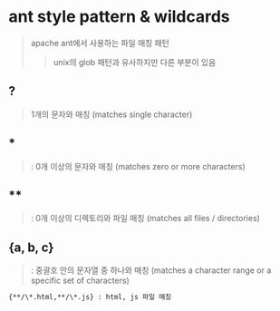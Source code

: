 # ant style pattern & wildcards

> apache ant에서 사용하는 파일 매칭 패턴
>
> > unix의 glob 패턴과 유사하지만 다른 부분이 있음

## ?

> 1개의 문자와 매칭 (matches single character)

## \*

> : 0개 이상의 문자와 매칭 (matches zero or more characters)

## \*\*

> : 0개 이상의 디렉토리와 파일 매칭 (matches all files / directories)

## \{a, b, c\}

> : 중괄호 안의 문자열 중 하나와 매칭 (matches a character range or a specific set of characters)

```txt
{**/\*.html,**/\*.js} : html, js 파일 매칭
```
